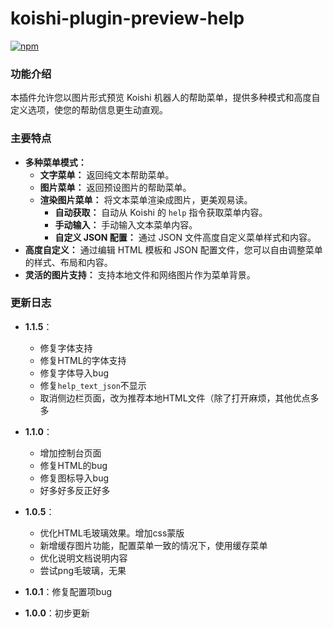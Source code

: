 
# koishi-plugin-preview-help

[![npm](https://img.shields.io/npm/v/koishi-plugin-preview-help?style=flat-square)](https://www.npmjs.com/package/koishi-plugin-preview-help)

  <h3>功能介绍</h3>
  <p>本插件允许您以图片形式预览 Koishi 机器人的帮助菜单，提供多种模式和高度自定义选项，使您的帮助信息更生动直观。</p>

  <h3>主要特点</h3>
  <ul>
    <li><strong>多种菜单模式：</strong>
      <ul>
        <li><strong>文字菜单：</strong> 返回纯文本帮助菜单。</li>
        <li><strong>图片菜单：</strong> 返回预设图片的帮助菜单。</li>
        <li><strong>渲染图片菜单：</strong> 将文本菜单渲染成图片，更美观易读。
          <ul>
            <li><strong>自动获取：</strong> 自动从 Koishi 的 <code>help</code> 指令获取菜单内容。</li>
            <li><strong>手动输入：</strong> 手动输入文本菜单内容。</li>
            <li><strong>自定义 JSON 配置：</strong> 通过 JSON 文件高度自定义菜单样式和内容。</li>
          </ul>
        </li>
      </ul>
    </li>
    <li><strong>高度自定义：</strong> 通过编辑 HTML 模板和 JSON 配置文件，您可以自由调整菜单的样式、布局和内容。</li>
    <li><strong>灵活的图片支持：</strong> 支持本地文件和网络图片作为菜单背景。</li>
  </ul>

### 更新日志
- **1.1.5**：
  - 修复字体支持
  - 修复HTML的字体支持
  - 修复字体导入bug
  - 修复`help_text_json`不显示
  - 取消侧边栏页面，改为推荐本地HTML文件（除了打开麻烦，其他优点多多


- **1.1.0**：
  - 增加控制台页面
  - 修复HTML的bug
  - 修复图标导入bug
  - 好多好多反正好多

- **1.0.5**：
  - 优化HTML毛玻璃效果。增加css蒙版
  - 新增缓存图片功能，配置菜单一致的情况下，使用缓存菜单
  - 优化说明文档说明内容
  - 尝试png毛玻璃，无果

- **1.0.1**：修复配置项bug

- **1.0.0**：初步更新